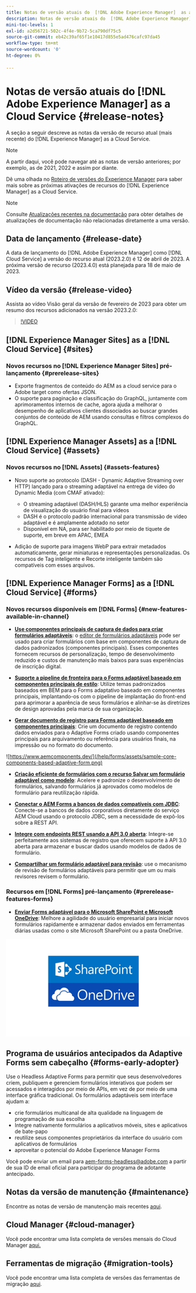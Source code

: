 ```yaml
---
title: Notas de versão atuais do  [!DNL Adobe Experience Manager]  as a Cloud Service.
description: Notas de versão atuais do  [!DNL Adobe Experience Manager]  as a Cloud Service.
mini-toc-levels: 1
exl-id: a2d56721-502c-4f4e-9b72-5ca790df75c5
source-git-commit: eb42c39af65f1e10417d855e5ad476cafc97da45
workflow-type: tm+mt
source-wordcount: '0'
ht-degree: 0%

---
```


# Notas de versão atuais do [!DNL Adobe Experience Manager] as a Cloud Service {#release-notes}

A seção a seguir descreve as notas da versão de recurso atual (mais recente) do [!DNL Experience Manager] as a Cloud Service.

>[!NOTE]
>
>A partir daqui, você pode navegar até as notas de versão anteriores; por exemplo, as de 2021, 2022 e assim por diante.
>
>Dê uma olhada no [Roteiro de versões do Experience Manager](https://experienceleague.adobe.com/docs/experience-manager-release-information/aem-release-updates/update-releases-roadmap.html?lang=pt-BR) para saber mais sobre as próximas ativações de recursos do [!DNL Experience Manager] as a Cloud Service.

>[!NOTE]
>
>Consulte [Atualizações recentes na documentação](https://experienceleague.adobe.com/docs/experience-manager-release-information/aem-release-updates/doc-updates/documentation-updates.html?lang=pt-BR) para obter detalhes de atualizações de documentação não relacionadas diretamente a uma versão.

## Data de lançamento {#release-date}

A data de lançamento do [!DNL Adobe Experience Manager] como [!DNL Cloud Service] a versão do recurso atual (2023.2.0) é 12 de abril de 2023. A próxima versão de recurso (2023.4.0) está planejada para 18 de maio de 2023.

## Vídeo da versão {#release-video}

Assista ao vídeo Visão geral da versão de fevereiro de 2023 para obter um resumo dos recursos adicionados na versão 2023.2.0:

>[!VIDEO](https://video.tv.adobe.com/v/3416885/?quality=12)

## [!DNL Experience Manager Sites] as a [!DNL Cloud Service] {#sites}

### Novos recursos no [!DNL Experience Manager Sites] pré-lançamento {#prerelease-sites}

* Exporte fragmentos de conteúdo do AEM as a cloud service para o Adobe target como ofertas JSON.
* O suporte para paginação e classificação do GraphQL, juntamente com aprimoramentos internos de cache, agora ajuda a melhorar o desempenho de aplicativos clientes dissociados ao buscar grandes conjuntos de conteúdo de AEM usando consultas e filtros complexos do GraphQL.

## [!DNL Experience Manager Assets] as a [!DNL Cloud Service] {#assets}

### Novos recursos no [!DNL Assets] {#assets-features}

* Novo suporte ao protocolo (DASH - Dynamic Adaptive Streaming over HTTP) lançado para o streaming adaptável na entrega de vídeo do Dynamic Media (com CMAF ativado):
   * O streaming adaptável (DASH/HLS) garante uma melhor experiência de visualização do usuário final para vídeos
   * DASH é o protocolo padrão internacional para transmissão de vídeo adaptável e é amplamente adotado no setor
   * Disponível em NA, para ser habilitado por meio de tíquete de suporte, em breve em APAC, EMEA

* Adição de suporte para imagens WebP para extrair metadados automaticamente, gerar miniaturas e representações personalizadas. Os recursos de Tag inteligente e Recorte inteligente também são compatíveis com esses arquivos.

## [!DNL Experience Manager Forms] as a [!DNL Cloud Service] {#forms}

### Novos recursos disponíveis em [!DNL Forms] {#new-features-available-in-channel}

* **[Use componentes principais de captura de dados para criar formulários adaptáveis](https://experienceleague.adobe.com/docs/experience-manager-core-components/using/adaptive-forms/introduction.html?lang=pt-BR)**: o [editor de formulários adaptáveis](/help/forms/creating-adaptive-form-core-components.md) pode ser usado para criar formulários com base em componentes de captura de dados padronizados (componentes principais). Esses componentes fornecem recursos de personalização, tempo de desenvolvimento reduzido e custos de manutenção mais baixos para suas experiências de inscrição digital.

* **[Suporte a pipeline de fronteira para o Forms adaptável baseado em componentes principais de estilo](/help/forms/using-themes-in-core-components.md)**: Utilize temas padronizados baseados em BEM para o Forms adaptativo baseado em componentes principais, implantando-os com o pipeline de implantação do front-end para aprimorar a aparência de seus formulários e alinhar-se às diretrizes de design aprovadas pela marca de sua organização.

* **[Gerar documento de registro para Forms adaptável baseado em componentes principais](/help/forms/generate-document-of-record-core-components.md)**: Crie um documento de registro contendo dados enviados para o Adaptive Forms criado usando componentes principais para arquivamento ou referência para usuários finais, na impressão ou no formato do documento.

![https://www.aemcomponents.dev/](/help/forms/assets/sample-core-components-based-adaptive-form.png)

* **[Criação eficiente de formulários com o recurso Salvar um formulário adaptável como modelo](/help/forms/template-editor.md#save-an-adaptive-form-as-template-saving-adaptive-form-as-template)**: Acelere e padronize o desenvolvimento de formulários, salvando formulários já aprovados como modelos de formulário para reutilização rápida.

* **[Conectar o AEM Forms a bancos de dados compatíveis com JDBC](/help/forms/configure-data-sources.md#configure-relational-database-configure-relational-database)**: Conecte-se a bancos de dados corporativos diretamente do serviço AEM Cloud usando o protocolo JDBC, sem a necessidade de expô-los sobre a REST API.

* **[Integre com endpoints REST usando a API 3.0 aberta](/help/forms/configure-data-sources.md#configure-restful-services-open-api-specification-version-20-configure-restful-services-swagger-version30)**: Integre-se perfeitamente aos sistemas de registro que oferecem suporte à API 3.0 aberta para armazenar e buscar dados usando modelos de dados de formulário.

* **[Compartilhar um formulário adaptável para revisão](/help/forms/create-reviews-forms.md)**: use o mecanismo de revisão de formulários adaptáveis para permitir que um ou mais revisores revisem o formulário.


### Recursos em [!DNL Forms] pré-lançamento {#prerelease-features-forms}

* **[Enviar Forms adaptável para o Microsoft SharePoint e Microsoft OneDrive](/help/forms/configuring-submit-actions.md)**: Melhore a agilidade do usuário empresarial para iniciar novos formulários rapidamente e armazenar dados enviados em ferramentas diárias usadas como o site Microsoft SharePoint ou a pasta OneDrive.

![Enviar Forms adaptável para o Microsoft SharePoint e Microsoft OneDrive](/help/forms/assets/onedrive-and-sharepoint.jpg)


## Programa de usuários antecipados da Adaptive Forms sem cabeçalho {#forms-early-adopter}

Use o Headless Adaptive Forms para permitir que seus desenvolvedores criem, publiquem e gerenciem formulários interativos que podem ser acessados e interagidos por meio de APIs, em vez de por meio de uma interface gráfica tradicional. Os formulários adaptáveis sem interface ajudam a:

* crie formulários multicanal de alta qualidade na linguagem de programação de sua escolha
* Integre nativamente formulários a aplicativos móveis, sites e aplicativos de bate-papo
* reutilize seus componentes proprietários da interface do usuário com aplicativos de formulários
* aproveitar o potencial do Adobe Experience Manager Forms

Você pode enviar um email para aem-forms-headless@adobe.com a partir de sua ID de email oficial para participar do programa de adotante antecipado.

## Notas da versão de manutenção {#maintenance}

Encontre as notas de versão de manutenção mais recentes [aqui](/help/release-notes/maintenance/latest.md).

## Cloud Manager {#cloud-manager}

Você pode encontrar uma lista completa de versões mensais do Cloud Manager [aqui.](/help/implementing/cloud-manager/release-notes/current.md)

## Ferramentas de migração {#migration-tools}

Você pode encontrar uma lista completa de versões das ferramentas de migração [aqui](/help/journey-migration/release-notes/release-notes-migration-tools-current.md).
